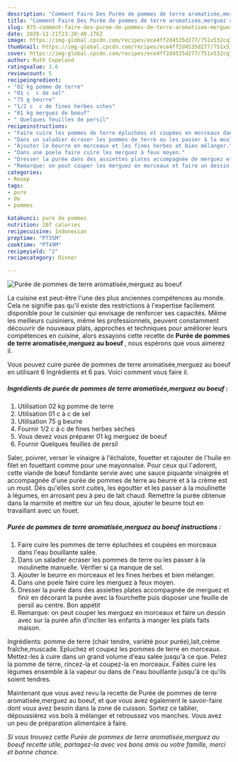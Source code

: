 ```yaml
---
description: "Comment Faire Des Purée de pommes de terre aromatisée,merguez au boeuf"
title: "Comment Faire Des Purée de pommes de terre aromatisée,merguez au boeuf"
slug: 975-comment-faire-des-puree-de-pommes-de-terre-aromatisee-merguez-au-boeuf
date: 2020-11-21T23:20:40.176Z
image: https://img-global.cpcdn.com/recipes/ece4ff2d4535d277/751x532cq70/puree-de-pommes-de-terre-aromatiseemerguez-au-boeuf-photo-principale-de-la-recette.jpg
thumbnail: https://img-global.cpcdn.com/recipes/ece4ff2d4535d277/751x532cq70/puree-de-pommes-de-terre-aromatiseemerguez-au-boeuf-photo-principale-de-la-recette.jpg
cover: https://img-global.cpcdn.com/recipes/ece4ff2d4535d277/751x532cq70/puree-de-pommes-de-terre-aromatiseemerguez-au-boeuf-photo-principale-de-la-recette.jpg
author: Ruth Copeland
ratingvalue: 3.6
reviewcount: 5
recipeingredient:
- "02 kg pomme de terre"
- "01 c  c de sel"
- "75 g beurre"
- "1/2 c  c de fines herbes sches"
- "01 kg merguez de boeuf"
- " Quelques feuilles de persil"
recipeinstructions:
- "Faire cuire les pommes de terre épluchées et coupées en morceaux dans l&#39;eau bouillante salée."
- "Dans un saladier écraser les pommes de terre ou les passer à la moulinette manuelle. Vérifier si ça manque de sel."
- "Ajouter le beurre en morceaux et les fines herbes et bien mélanger."
- "Dans une poele faire cuire les merguez à feux moyen."
- "Dresser la purée dans des assiettes plates accompagnée de merguez et finir en décorant la purée avec la fourchette puis disposer une feuille de persil au centre. Bon appétit"
- "Remarque: on peut couper les merguez en morceaux et faire un dessin avec sur la purée afin d&#39;inciter les enfants à manger les plats faits maison."
categories:
- Resep
tags:
- pure
- de
- pommes

katakunci: pure de pommes 
nutrition: 207 calories
recipecuisine: Indonesian
preptime: "PT35M"
cooktime: "PT49M"
recipeyield: "2"
recipecategory: Dinner

---
```



![Purée de pommes de terre aromatisée,merguez au boeuf](https://img-global.cpcdn.com/recipes/ece4ff2d4535d277/751x532cq70/puree-de-pommes-de-terre-aromatiseemerguez-au-boeuf-photo-principale-de-la-recette.jpg)

La cuisine est peut-être l'une des plus anciennes compétences au monde. Cela ne signifie pas qu'il existe des restrictions à l'expertise facilement disponible pour le cuisinier qui envisage de renforcer ses capacités. Même les meilleurs cuisiniers, même les professionnels, peuvent constamment découvrir de nouveaux plats, approches et techniques pour améliorer leurs compétences en cuisine, alors essayons cette recette de <strong> Purée de pommes de terre aromatisée,merguez au boeuf </strong>, nous espérons que vous aimerez il.

<!--inarticleads1-->

Vous pouvez cuire purée de pommes de terre aromatisée,merguez au boeuf en utilisant 6 Ingrédients et 6 pas. Voici comment vous faire il.

##### Ingrédients de purée de pommes de terre aromatisée,merguez au boeuf :

1. Utilisation 02 kg pomme de terre
1. Utilisation 01 c à c de sel
1. Utilisation 75 g beurre
1. Fournir 1/2 c à c de fines herbes sèches
1. Vous devez vous préparer 01 kg merguez de boeuf
1. Fournir  Quelques feuilles de persil


Saler, poivrer, verser le vinaigre à l&#39;échalote, fouetter et rajouter de l&#39;huile en filet en fouettant comme pour une mayonnaise. Pour ceux qui l&#39;adorent, cette viande de bœuf fondante servie avec une sauce piquante vinaigrée et accompagnée d&#39;une purée de pommes de terre au beurre et à la crème est un must. Dès qu&#39;elles sont cuites, les égoutter et les passer à la moulinette à légumes, en arrosant peu à peu de lait chaud. Remettre la purée obtenue dans la marmite et mettre sur un feu doux, ajouter le beurre tout en travaillant avec un fouet. 

<!--inarticleads2-->

##### Purée de pommes de terre aromatisée,merguez au boeuf instructions :

1. Faire cuire les pommes de terre épluchées et coupées en morceaux dans l&#39;eau bouillante salée.
1. Dans un saladier écraser les pommes de terre ou les passer à la moulinette manuelle. Vérifier si ça manque de sel.
1. Ajouter le beurre en morceaux et les fines herbes et bien mélanger.
1. Dans une poele faire cuire les merguez à feux moyen.
1. Dresser la purée dans des assiettes plates accompagnée de merguez et finir en décorant la purée avec la fourchette puis disposer une feuille de persil au centre. Bon appétit
1. Remarque: on peut couper les merguez en morceaux et faire un dessin avec sur la purée afin d&#39;inciter les enfants à manger les plats faits maison.


Ingrédients: pomme de terre (chair tendre, variété pour purée),lait,crème fraîche,muscade. Epluchez et coupez les pommes de terre en morceaux. Mettez-les à cuire dans un grand volume d&#39;eau salée jusqu&#39;à ce que. Pelez la pomme de terre, rincez-la et coupez-la en morceaux. Faites cuire les légumes ensemble à la vapeur ou dans de l&#39;eau bouillante jusqu&#39;à ce qu&#39;ils soient tendres. 

<!--inarticleads1-->

<p>
Maintenant que vous avez revu la recette de Purée de pommes de terre aromatisée,merguez au boeuf, et que vous avez également le savoir-faire dont vous avez besoin dans la zone de cuisson. Sortez ce tablier, dépoussiérez vos bols à mélanger et retroussez vos manches. Vous avez un peu de préparation alimentaire à faire.
</p>

<p>
<i>Si vous trouvez cette Purée de pommes de terre aromatisée,merguez au boeuf recette utile, partagez-la avec vos bons amis ou votre famille, merci et bonne chance.</i>
</p>
